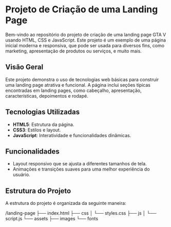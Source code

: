 # Projeto de Criação de uma Landing Page

Bem-vindo ao repositório do projeto de criação de uma landing page GTA V usando HTML, CSS e JavaScript. Este projeto é um exemplo de uma página inicial moderna e responsiva,
que pode ser usada para diversos fins, como marketing, apresentação de produtos ou serviços, e muito mais.

## Visão Geral

Este projeto demonstra o uso de tecnologias web básicas para construir uma landing page atrativa e funcional. 
A página inclui seções típicas encontradas em landing pages, como cabeçalho, apresentação, características, depoimentos e rodapé.

## Tecnologias Utilizadas

- **HTML5**: Estrutura da página.
- **CSS3**: Estilos e layout.
- **JavaScript**: Interatividade e funcionalidades dinâmicas.

## Funcionalidades

- Layout responsivo que se ajusta a diferentes tamanhos de tela.
- Animações e transições suaves para uma melhor experiência do usuário.

## Estrutura do Projeto

A estrutura do projeto é organizada da seguinte maneira:

/landing-page
├── index.html
├── css
│ └── styles.css
├── js
│ └── script.js
└── assets
├── images
└── fonts
